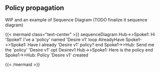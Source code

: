 ## Policy propagation

WIP and an example of Sequence Diagram (TODO finalize it sequence diagram)

<!-- prettier-ignore -->
<!-- spellchecker-disable -->
<!-- prettier-ignore -->
{{< mermaid class="text-center" >}}
sequenceDiagram
    Hub->>Spoke1: Hi 'Spoke1' I've a 'policy' named 'Desire v1'
    loop AlreadyHave
        Spoke1->>Spoke1: Have I already 'Desire v1' policy?
    end
    Spoke1->>Hub: Send me the 'policy' 'Desire v1'
    opt Desirev1
        Hub->>Spoke1: Here is the policy
    end
    Spoke1->>Hub: Policy 'Desire v1' created
    
{{< /mermaid >}}

<!-- spellchecker-enable -->


